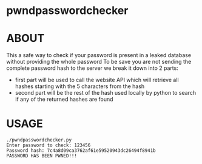 # pwndpasswordchecker

# ABOUT
This a safe way to check if your password is present in a leaked database without providing the whole password
To be save you are not sending the complete password hash to the server we break it down into 2 parts:
 - first part will be used to call the website API which will retrieve all hashes starting with the 5 characters from the hash
 - second part will be the rest of the hash used locally by python to search if any of the returned hashes are found

# USAGE
```console
./pwndpasswordchecker.py
Enter password to check: 123456
Password hash: 7c4a8d09ca3762af61e59520943dc26494f8941b
PASSWORD HAS BEEN PWNED!!!
```
